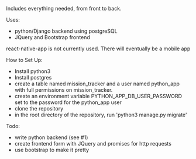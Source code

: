 Includes everything needed, from front to back.

Uses:
  - python/Django backend using postgreSQL
  - JQuery and Bootstrap frontend

react-native-app is not currently used. There will eventually be a mobile app

How to Set Up:
  - Install python3
  - Install postgres
  - create a table named mission_tracker and a user named python_app with full
    permissions on mission_tracker.
  - create an environment variable PYTHON_APP_DB_USER_PASSWORD set to the
    password for the python_app user
  - clone the repository
  - in the root directory of the repository, run 'python3 manage.py migrate'

Todo:
  - write python backend (see #1)
  - create frontend form with JQuery and promises for http requests
  - use bootstrap to make it pretty
